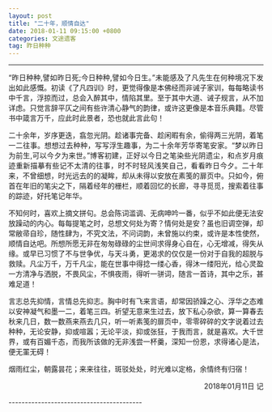 ```yaml
---
layout: post
title: "二十年，顺情自达"
date: 2018-01-11 09:15:00 +0800
categories: 文途遗客
tag: 昨日种种
---
```

-----------------------------------------
  <p align="justify">“昨日种种,譬如昨日死;今日种种,譬如今日生。”未能感及了凡先生在何种境况下发出如此感慨。初读《了凡四训》时，更觉得像是本佛经而非诫子家训，每每略读书中千言，浮掠而过，总会入醉其中，情陷其里。至于其中大道、诫子规言，从不加详虑。只觉言辞平仄之间有些许清心静气的韵律，或许这更像是本音乐典籍。尽管书中箴言万千，应此时此景者，恐也就此言此句！</p>
  <p align="justify">二十余年，岁序更迭，翕忽光阴。趁诸事完备、趁闲暇有余，偷得两三光阴，着笔一二往事。想想过去种种，写写浮生趣事，为二十余年芳华寄笔安家。“梦以昨日为前生,可以今夕为来世。”博客初建，正好以今日之笔染些光阴遗尘，和点岁月痕迹重新描摹有些记不太清的往事，时不时轻风浅笑自己，看看昨日今夕。二十年来，不曾细想，时光远去的的凝眸，却从未得以安放在素笺的扉页中。只如今，俯首在年旧的笔尖之下，隔着经年的栅栏，顺着回忆的长廊，寻寻觅觅，搜索着往事的踪迹，好托笔记年华。</p>
  <p align="justify">不知何时，喜欢上摘文拼句。总会陈词滥调、无病呻吟一番，似乎不如此便无法安放躁动的内心。每每提笔之时，总想文何处为寄？情何处是安？虽也旧调空弹，却常敝帚自珍，随性肆为，不究文法，不问词韵，未曾施以约束，或许是本性使然，顺情自达吧。所想所愿无非在匆匆碌碌的尘世间求得身心自在，心无增减，得失从缘。或早已习惯了不与世争优，与天斗勇，更渴求的仅仅是一份对于自我的超脱与救赎。凡尘万千，万千凡尘，能在世事中得捻一缕心香，得沐一缕阳光，给心灵盈一方清净与洒脱，不畏风尘，不惧夜雨，得听一骈词，随言一首诗，其中之乐，甚难足道！</p>
  <p align="justify">言志总先抑情，言情总先抑志。胸中时有飞来言语，却常因骄躁之心、浮华之态难以安神凝气和墨一二，着笔三四。祈望无意来生过去，放下私心杂欲，算一算春去秋来几日，数一数燕来燕去几只，听一听素笺的扉页中，零零碎碎的文字说着过去种种，无论安静，抑或喧嚣；无论平淡，抑或张狂，于我而言，就是喜欢。大千世界，或有百媚千态，而我所该做的无非浅尝一杯羹，深知一份恩，求得诸心是法，便无罣无碍！</p>
  <p align="justify">烟雨红尘，朝露昙花；来来往往，斑驳处处，时光难以定格，余情终有归宿！</p>

<p align="right">2018年01月11日 记</p>
-----------------------------------------
